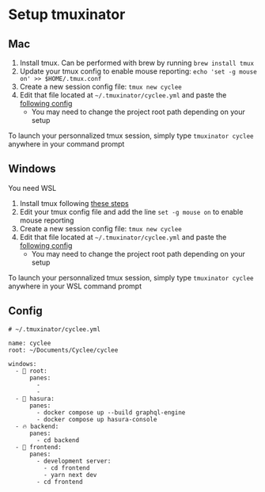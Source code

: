 # Setup tmuxinator

## Mac

1. Install tmux. Can be performed with brew by running `brew install tmux`
2. Update your tmux config to enable mouse reporting: `echo 'set -g mouse on' >> $HOME/.tmux.conf`
3. Create a new session config file: `tmux new cyclee`
4. Edit that file located at `~/.tmuxinator/cyclee.yml` and paste the [following config](#config)
   - You may need to change the project root path depending on your setup

To launch your personnalized tmux session, simply type `tmuxinator cyclee` anywhere in your command prompt

## Windows

You need WSL

1. Install tmux following [these steps](https://codeandkeep.com/Tmux-on-Windows/)
2. Edit your tmux config file and add the line `set -g mouse on` to enable mouse reporting
3. Create a new session config file: `tmux new cyclee`
4. Edit that file located at `~/.tmuxinator/cyclee.yml` and paste the [following config](#config)
   - You may need to change the project root path depending on your setup

To launch your personnalized tmux session, simply type `tmuxinator cyclee` anywhere in your WSL command prompt

## Config

```
# ~/.tmuxinator/cyclee.yml

name: cyclee
root: ~/Documents/Cyclee/cyclee

windows:
  - 🐳 root:
      panes:
        -
        -
  - 👾 hasura:
      panes:
        - docker compose up --build graphql-engine
        - docker compose up hasura-console
  - 🔥 backend:
      panes:
        - cd backend
  - 🎾 frontend:
      panes:
        - development server:
          - cd frontend
          - yarn next dev
        - cd frontend
```
